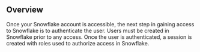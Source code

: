 ## Overview

Once your Snowflake account is accessible, the next step in gaining access to Snowflake is to authenticate the user. Users must be created in Snowflake prior to any access. Once the user is authenticated, a session is created with roles used to authorize access in Snowflake.
